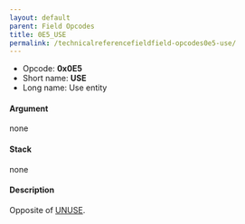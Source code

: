 ```yaml
---
layout: default
parent: Field Opcodes
title: 0E5_USE
permalink: /technicalreferencefieldfield-opcodes0e5-use/
---
```


-   Opcode: **0x0E5**
-   Short name: **USE**
-   Long name: Use entity

#### Argument

none

#### Stack

none

#### Description

Opposite of [UNUSE](01A_UNUSE).
